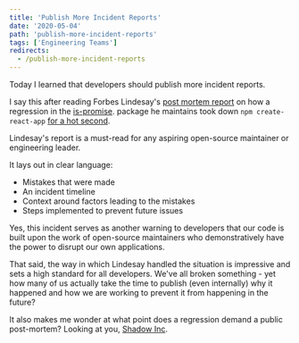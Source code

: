 ```yaml
---
title: 'Publish More Incident Reports'
date: '2020-05-04'
path: 'publish-more-incident-reports'
tags: ['Engineering Teams']
redirects:
  - /publish-more-incident-reports
---
```


Today I learned that developers should publish more incident reports.

I say this after reading Forbes Lindesay's [post mortem report](https://medium.com/javascript-in-plain-english/is-promise-post-mortem-cab807f18dcc) on how a regression in the [is-promise](https://www.npmjs.com/package/is-promise). package he maintains took down `npm create-react-app` [for a hot second](https://github.com/then/is-promise/issues/13).

Lindesay's report is a must-read for any aspiring open-source maintainer or engineering leader.

It lays out in clear language:

- Mistakes that were made
- An incident timeline
- Context around factors leading to the mistakes
- Steps implemented to prevent future issues

Yes, this incident serves as another warning to developers that our code is built upon the work of open-source maintainers who demonstratively have the power to disrupt our own applications.

That said, the way in which Lindesay handled the situation is impressive and sets a high standard for all developers. We've all broken something - yet how many of us actually take the time to publish (even internally) why it happened and how we are working to prevent it from happening in the future?

It also makes me wonder at what point does a regression demand a public post-mortem? Looking at you, [Shadow Inc](https://en.wikipedia.org/wiki/Shadow_Inc.#IowaReporterApp).
